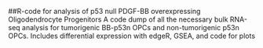 ##R-code for analysis of p53 null PDGF-BB overexpressing Oligodendrocyte Progenitors
A code dump of all the necessary bulk RNA-seq analysis for tumorigenic BB-p53n OPCs and non-tumorigenic p53n OPCs.
Includes differential expression with edgeR, GSEA, and code for plots
